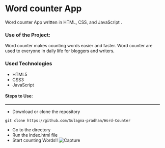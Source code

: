 

<h1>Word counter App</h1>

<p>Word counter App written in HTML, CSS, and JavaScript .</p>

### Use of the Project:

<p>Word counter makes counting words easier and faster. Word counter are used to everyone in daily life for bloggers and writers.
<h3>Used Technologies</h3>
<ul>
  <li>HTML5</li>
  <li>CSS3</li>
  <li>JavaScript</li>
</ul>

#### Steps to Use:

---

- Download or clone the repository

```
git clone https://github.com/Sulagna-pradhan/Word-Counter
```

- Go to the directory
- Run the index.html file
- Start counting Words!!
![Capture](https://user-images.githubusercontent.com/60540365/125561215-d86dbe87-3de0-4cab-afa4-1a1a89c1aa58.JPG)


